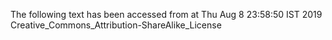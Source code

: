 The following text has been accessed from at Thu Aug 8 23:58:50 IST 2019
Creative_Commons_Attribution-ShareAlike_License
